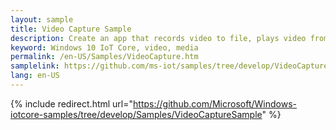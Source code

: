 ```yaml
---
layout: sample
title: Video Capture Sample
description: Create an app that records video to file, plays video from file.
keyword: Windows 10 IoT Core, video, media
permalink: /en-US/Samples/VideoCapture.htm
samplelink: https://github.com/ms-iot/samples/tree/develop/VideoCaptureSample
lang: en-US
---
```

{% include redirect.html url="https://github.com/Microsoft/Windows-iotcore-samples/tree/develop/Samples/VideoCaptureSample" %}
